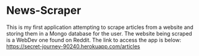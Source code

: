 # News-Scraper

This is my first application attempting to scrape articles from a website and storing them in a Mongo database for the user.  The website being scraped is a WebDev one found on Reddit.  The link to access the app is below:
https://secret-journey-90240.herokuapp.com/articles